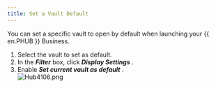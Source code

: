 ```yaml
---
title: Set a Vault Default
---
```

You can set a specific vault to open by default when launching your {{ en.PHUB }} Business.  

1. Select the vault to set as default. 
1. In the ***Filter*** box, click ***Display Settings*** . 
1. Enable ***Set current vault as default*** .  
![Hub4106.png](/img/en/hub/Hub4106.png) 


